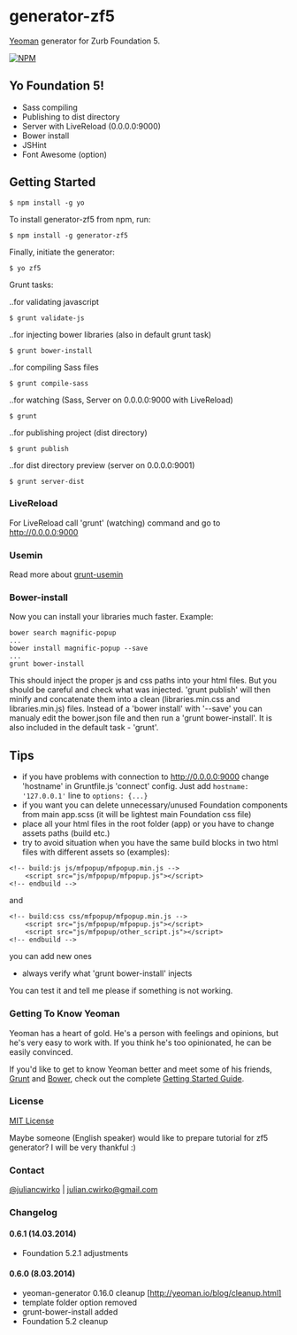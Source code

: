 # generator-zf5

[Yeoman](http://yeoman.io) generator for Zurb Foundation 5.

[![NPM](https://nodei.co/npm/generator-zf5.png?downloads=true)](https://nodei.co/npm/generator-zf5/)

## Yo Foundation 5!
* Sass compiling
* Publishing to dist directory
* Server with LiveReload (0.0.0.0:9000)
* Bower install
* JSHint
* Font Awesome (option)

## Getting Started

```
$ npm install -g yo
```

To install generator-zf5 from npm, run:

```
$ npm install -g generator-zf5
```

Finally, initiate the generator:

```
$ yo zf5
```

Grunt tasks:

..for validating javascript
```
$ grunt validate-js
```
..for injecting bower libraries (also in default grunt task)
```
$ grunt bower-install
```
..for compiling Sass files
```
$ grunt compile-sass
```
..for watching (Sass, Server on 0.0.0.0:9000 with LiveReload)
```
$ grunt
```
..for publishing project (dist directory)
```
$ grunt publish
```
..for dist directory preview (server on 0.0.0.0:9001)
```
$ grunt server-dist
```

### LiveReload

For LiveReload call 'grunt' (watching) command and go to http://0.0.0.0:9000

### Usemin

Read more about [grunt-usemin](https://github.com/yeoman/grunt-usemin)

### Bower-install

Now you can install your libraries much faster. Example: 
```
bower search magnific-popup
...
bower install magnific-popup --save
...
grunt bower-install
```
This should inject the proper js and css paths into your html files. But you should be careful and check what was injected.
'grunt publish' will then minify and concatenate them into a clean (libraries.min.css and libraries.min.js) files.
Instead of a 'bower install' with '--save' you can manualy edit the bower.json file and then run a 'grunt bower-install'. It is also included in the default task - 'grunt'.

## Tips

- if you have problems with connection to http://0.0.0.0:9000 change 'hostname' in Gruntfile.js 'connect' config. Just add ```hostname: '127.0.0.1'``` line to ```options: {...}```
- if you want you can delete unnecessary/unused Foundation components from main app.scss (it will be lightest main Foundation css file)
- place all your html files in the root folder (app) or you have to change assets paths (build etc.)
- try to avoid situation when you have the same build blocks in two html files with different assets so (examples):

```
<!-- build:js js/mfpopup/mfpopup.min.js -->
    <script src="js/mfpopup/mfpopup.js"></script>
<!-- endbuild -->
```
and
```
<!-- build:css css/mfpopup/mfpopup.min.js -->
    <script src="js/mfpopup/mfpopup.js"></script>
    <script src="js/mfpopup/other_script.js"></script>
<!-- endbuild -->
```
you can add new ones

- always verify what 'grunt bower-install' injects

You can test it and tell me please if something is not working.

### Getting To Know Yeoman

Yeoman has a heart of gold. He's a person with feelings and opinions, but he's very easy to work with. If you think he's too opinionated, he can be easily convinced.

If you'd like to get to know Yeoman better and meet some of his friends, [Grunt](http://gruntjs.com) and [Bower](http://bower.io), check out the complete [Getting Started Guide](https://github.com/yeoman/yeoman/wiki/Getting-Started).

### License

[MIT License](http://en.wikipedia.org/wiki/MIT_License)

Maybe someone (English speaker) would like to prepare tutorial for zf5 generator? I will be very thankful :)

### Contact

[@juliancwirko](https://twitter.com/JulianCwirko) | [julian.cwirko@gmail.com](mailto:julian.cwirko@gmail.com)

### Changelog

#### 0.6.1 (14.03.2014)

- Foundation 5.2.1 adjustments

#### 0.6.0 (8.03.2014)

- yeoman-generator 0.16.0 cleanup [http://yeoman.io/blog/cleanup.html]
- template folder option removed
- grunt-bower-install added
- Foundation 5.2 cleanup